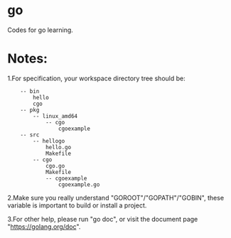 # go
Codes for go learning.

# Notes:
1.For specification, your workspace directory tree should be:
```
	-- bin
		hello
		cgo
	-- pkg
		-- linux_amd64
			-- cgo
				cgoexample
	-- src
		-- hellogo
			hello.go
			Makefile
		-- cgo
			cgo.go
			Makefile
			-- cgoexample
				cgoexample.go
```

2.Make sure you really understand "GOROOT"/"GOPATH"/"GOBIN", these variable is important to build or install a project.

3.For other help, please run "go doc", or visit the document page "https://golang.org/doc".
